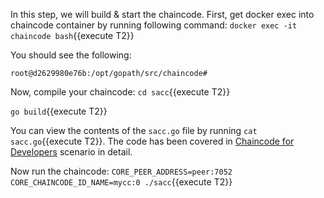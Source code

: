 In this step, we will build & start the chaincode. First, get docker exec into chaincode container by running following command:
`docker exec -it chaincode bash`{{execute T2}}

You should see the following:
```
root@d2629980e76b:/opt/gopath/src/chaincode#
```

Now, compile your chaincode:
`cd sacc`{{execute T2}}

`go build`{{execute T2}}

You can view the contents of the `sacc.go` file by running `cat sacc.go`{{execute T2}}. The code has been covered in [Chaincode for Developers](https://www.katacoda.com/ernesto/courses/hyperledger-fabric/hlf-chaincode-development) scenario in detail.

Now run the chaincode:
`CORE_PEER_ADDRESS=peer:7052 CORE_CHAINCODE_ID_NAME=mycc:0 ./sacc`{{execute T2}}